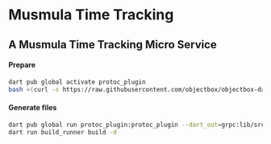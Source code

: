 # Musmula Time Tracking

## A Musmula Time Tracking Micro Service

#### Prepare
```bash
dart pub global activate protoc_plugin
bash <(curl -s https://raw.githubusercontent.com/objectbox/objectbox-dart/main/install.sh) --sync
```

#### Generate files
```bash
dart pub global run protoc_plugin:protoc_plugin --dart_out=grpc:lib/src/generated -Iprotos protos/auth.proto
dart run build_runner build -d
```
